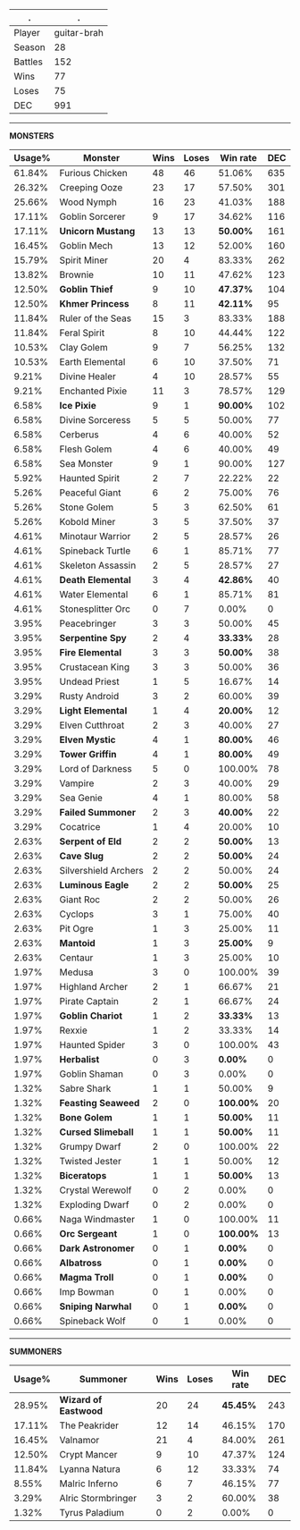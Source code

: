 .|.
|-|-
Player|guitar-brah
Season|28
Battles|152
Wins|77
Loses|75
DEC|991

---
**MONSTERS**

Usage%|Monster|Wins|Loses|Win rate|DEC|
-|-|-|-|-|-|
61.84%|Furious Chicken|48|46|51.06%|635|
26.32%|Creeping Ooze|23|17|57.50%|301|
25.66%|Wood Nymph|16|23|41.03%|188|
17.11%|Goblin Sorcerer|9|17|34.62%|116|
17.11%|**Unicorn Mustang**|13|13|**50.00%**|161|
16.45%|Goblin Mech|13|12|52.00%|160|
15.79%|Spirit Miner|20|4|83.33%|262|
13.82%|Brownie|10|11|47.62%|123|
12.50%|**Goblin Thief**|9|10|**47.37%**|104|
12.50%|**Khmer Princess**|8|11|**42.11%**|95|
11.84%|Ruler of the Seas|15|3|83.33%|188|
11.84%|Feral Spirit|8|10|44.44%|122|
10.53%|Clay Golem|9|7|56.25%|132|
10.53%|Earth Elemental|6|10|37.50%|71|
9.21%|Divine Healer|4|10|28.57%|55|
9.21%|Enchanted Pixie|11|3|78.57%|129|
6.58%|**Ice Pixie**|9|1|**90.00%**|102|
6.58%|Divine Sorceress|5|5|50.00%|77|
6.58%|Cerberus|4|6|40.00%|52|
6.58%|Flesh Golem|4|6|40.00%|49|
6.58%|Sea Monster|9|1|90.00%|127|
5.92%|Haunted Spirit|2|7|22.22%|22|
5.26%|Peaceful Giant|6|2|75.00%|76|
5.26%|Stone Golem|5|3|62.50%|61|
5.26%|Kobold Miner|3|5|37.50%|37|
4.61%|Minotaur Warrior|2|5|28.57%|26|
4.61%|Spineback Turtle|6|1|85.71%|77|
4.61%|Skeleton Assassin|2|5|28.57%|27|
4.61%|**Death Elemental**|3|4|**42.86%**|40|
4.61%|Water Elemental|6|1|85.71%|81|
4.61%|Stonesplitter Orc|0|7|0.00%|0|
3.95%|Peacebringer|3|3|50.00%|45|
3.95%|**Serpentine Spy**|2|4|**33.33%**|28|
3.95%|**Fire Elemental**|3|3|**50.00%**|38|
3.95%|Crustacean King|3|3|50.00%|36|
3.95%|Undead Priest|1|5|16.67%|14|
3.29%|Rusty Android|3|2|60.00%|39|
3.29%|**Light Elemental**|1|4|**20.00%**|12|
3.29%|Elven Cutthroat|2|3|40.00%|27|
3.29%|**Elven Mystic**|4|1|**80.00%**|46|
3.29%|**Tower Griffin**|4|1|**80.00%**|49|
3.29%|Lord of Darkness|5|0|100.00%|78|
3.29%|Vampire|2|3|40.00%|29|
3.29%|Sea Genie|4|1|80.00%|58|
3.29%|**Failed Summoner**|2|3|**40.00%**|22|
3.29%|Cocatrice|1|4|20.00%|10|
2.63%|**Serpent of Eld**|2|2|**50.00%**|13|
2.63%|**Cave Slug**|2|2|**50.00%**|24|
2.63%|Silvershield Archers|2|2|50.00%|24|
2.63%|**Luminous Eagle**|2|2|**50.00%**|25|
2.63%|Giant Roc|2|2|50.00%|26|
2.63%|Cyclops|3|1|75.00%|40|
2.63%|Pit Ogre|1|3|25.00%|11|
2.63%|**Mantoid**|1|3|**25.00%**|9|
2.63%|Centaur|1|3|25.00%|10|
1.97%|Medusa|3|0|100.00%|39|
1.97%|Highland Archer|2|1|66.67%|21|
1.97%|Pirate Captain|2|1|66.67%|24|
1.97%|**Goblin Chariot**|1|2|**33.33%**|13|
1.97%|Rexxie|1|2|33.33%|14|
1.97%|Haunted Spider|3|0|100.00%|43|
1.97%|**Herbalist**|0|3|**0.00%**|0|
1.97%|Goblin Shaman|0|3|0.00%|0|
1.32%|Sabre Shark|1|1|50.00%|9|
1.32%|**Feasting Seaweed**|2|0|**100.00%**|20|
1.32%|**Bone Golem**|1|1|**50.00%**|11|
1.32%|**Cursed Slimeball**|1|1|**50.00%**|11|
1.32%|Grumpy Dwarf|2|0|100.00%|22|
1.32%|Twisted Jester|1|1|50.00%|12|
1.32%|**Biceratops**|1|1|**50.00%**|13|
1.32%|Crystal Werewolf|0|2|0.00%|0|
1.32%|Exploding Dwarf|0|2|0.00%|0|
0.66%|Naga Windmaster|1|0|100.00%|11|
0.66%|**Orc Sergeant**|1|0|**100.00%**|13|
0.66%|**Dark Astronomer**|0|1|**0.00%**|0|
0.66%|**Albatross**|0|1|**0.00%**|0|
0.66%|**Magma Troll**|0|1|**0.00%**|0|
0.66%|Imp Bowman|0|1|0.00%|0|
0.66%|**Sniping Narwhal**|0|1|**0.00%**|0|
0.66%|Spineback Wolf|0|1|0.00%|0|

---
**SUMMONERS**

Usage%|Summoner|Wins|Loses|Win rate|DEC|
-|-|-|-|-|-|
28.95%|**Wizard of Eastwood**|20|24|**45.45%**|243|
17.11%|The Peakrider|12|14|46.15%|170|
16.45%|Valnamor|21|4|84.00%|261|
12.50%|Crypt Mancer|9|10|47.37%|124|
11.84%|Lyanna Natura|6|12|33.33%|74|
8.55%|Malric Inferno|6|7|46.15%|77|
3.29%|Alric Stormbringer|3|2|60.00%|38|
1.32%|Tyrus Paladium|0|2|0.00%|0|
